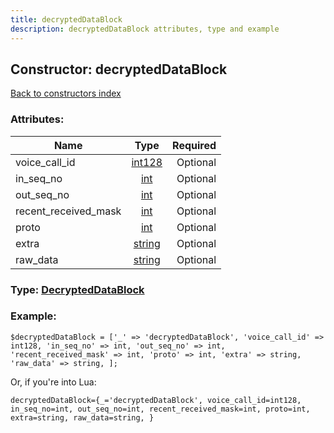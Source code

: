 ```yaml
---
title: decryptedDataBlock
description: decryptedDataBlock attributes, type and example
---
```

## Constructor: decryptedDataBlock  
[Back to constructors index](index.md)



### Attributes:

| Name     |    Type       | Required |
|----------|:-------------:|---------:|
|voice\_call\_id|[int128](../types/int128.md) | Optional|
|in\_seq\_no|[int](../types/int.md) | Optional|
|out\_seq\_no|[int](../types/int.md) | Optional|
|recent\_received\_mask|[int](../types/int.md) | Optional|
|proto|[int](../types/int.md) | Optional|
|extra|[string](../types/string.md) | Optional|
|raw\_data|[string](../types/string.md) | Optional|



### Type: [DecryptedDataBlock](../types/DecryptedDataBlock.md)


### Example:

```
$decryptedDataBlock = ['_' => 'decryptedDataBlock', 'voice_call_id' => int128, 'in_seq_no' => int, 'out_seq_no' => int, 'recent_received_mask' => int, 'proto' => int, 'extra' => string, 'raw_data' => string, ];
```  

Or, if you're into Lua:  


```
decryptedDataBlock={_='decryptedDataBlock', voice_call_id=int128, in_seq_no=int, out_seq_no=int, recent_received_mask=int, proto=int, extra=string, raw_data=string, }

```


